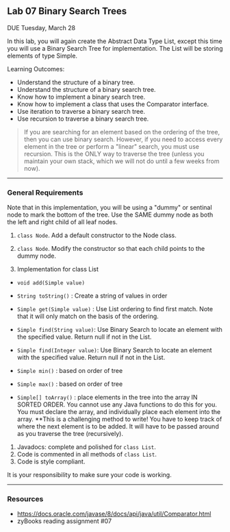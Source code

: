 ## Lab 07 Binary Search Trees

DUE Tuesday, March 28

In this lab, you will again create the Abstract Data Type List, except this time you will use a Binary Search Tree for implementation. The List will be storing elements of type Simple.

Learning Outcomes:
- Understand the structure of a binary tree.
- Understand the structure of a binary search tree.
- Know how to implement a binary search tree.
- Know how to implement a class that uses the Comparator interface.
- Use iteration to traverse a binary search tree.
- Use recursion to traverse a binary search tree.

> If you are searching for an element based on the ordering of the tree, then you can use binary search. However, if you need to access every element in the tree or perform a "linear" search, you must use recursion. This is the ONLY way to traverse the tree (unless you maintain your own stack, which we will not do until a few weeks from now).


<hr>


### General Requirements

Note that in this implementation, you will be using a "dummy" or sentinal node to mark the bottom of the tree. Use the SAME dummy node as both the left and right child of all leaf nodes.



1. `class Node`. Add a default constructor to the Node class.
2. `class Node`. Modify the constructor so that each child points to the dummy node.

1. Implementation for class List
- `void add(Simple value)`

- `String toString()` : Create a string of values in order

- `Simple get(Simple value)` : Use List ordering to find first match. Note that it will only match on the basis of the ordering. 

- `Simple find(String value)`: Use Binary Search to locate an element with the specified value. Return null if not in the List.

- `Simple find(Integer value)`: Use Binary Search to locate an element with the specified value. Return null if not in the List.

- `Simple min()` : based on order of tree

- `Simple max()` : based on order of tree

- `Simple[] toArray()` : place elements in the tree into the array IN SORTED ORDER. You cannot use any Java functions to do this for you. You must declare the array, and individually place each element into the array. **This is a challenging method to write! You have to keep track of where the next element is to be added. It will have to be passed around as you traverse the tree (recursively).

1. Javadocs: complete and polished for `class List`.
1. Code is commented in all methods of `class List`.
1. Code is style compliant.

It is your responsibility to make sure your code is working.

<hr>

### Resources 

- https://docs.oracle.com/javase/8/docs/api/java/util/Comparator.html
- zyBooks reading assignment #07










